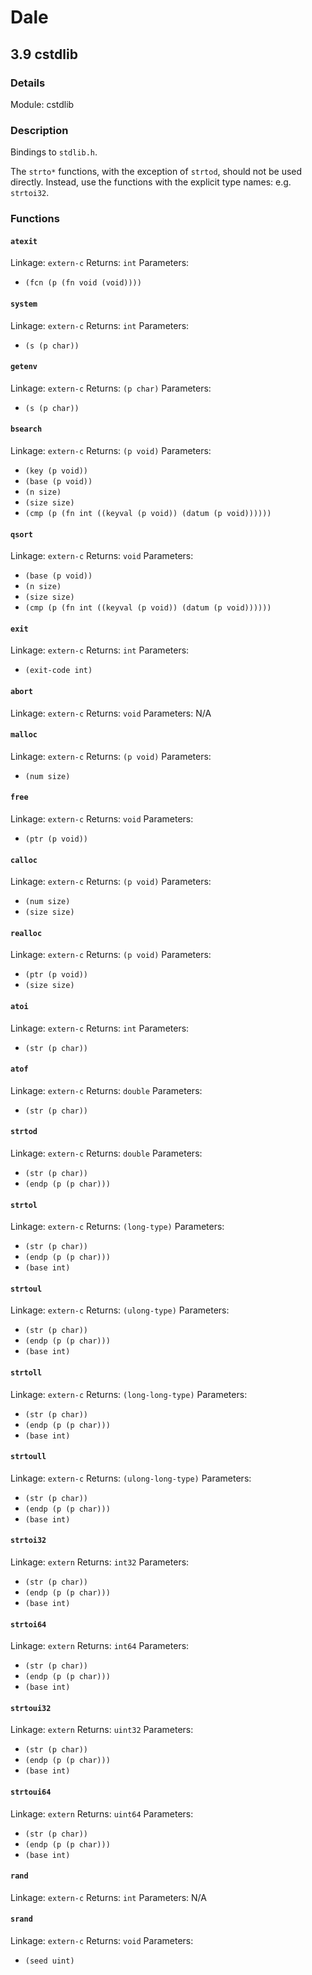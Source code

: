 # Dale

## 3.9 cstdlib

### Details

Module: cstdlib

### Description

Bindings to `stdlib.h`.

The `strto*` functions, with the exception of `strtod`, should not be used
directly. Instead, use the functions with the explicit type names: e.g.
`strtoi32`.



### Functions

#### `atexit`

Linkage: `extern-c`
Returns: `int`
Parameters:

  * `(fcn (p (fn void (void))))`



#### `system`

Linkage: `extern-c`
Returns: `int`
Parameters:

  * `(s (p char))`



#### `getenv`

Linkage: `extern-c`
Returns: `(p char)`
Parameters:

  * `(s (p char))`



#### `bsearch`

Linkage: `extern-c`
Returns: `(p void)`
Parameters:

  * `(key (p void))`
  * `(base (p void))`
  * `(n size)`
  * `(size size)`
  * `(cmp (p (fn int ((keyval (p void)) (datum (p void))))))`



#### `qsort`

Linkage: `extern-c`
Returns: `void`
Parameters:

  * `(base (p void))`
  * `(n size)`
  * `(size size)`
  * `(cmp (p (fn int ((keyval (p void)) (datum (p void))))))`



#### `exit`

Linkage: `extern-c`
Returns: `int`
Parameters:

  * `(exit-code int)`



#### `abort`

Linkage: `extern-c`
Returns: `void`
Parameters: N/A


#### `malloc`

Linkage: `extern-c`
Returns: `(p void)`
Parameters:

  * `(num size)`



#### `free`

Linkage: `extern-c`
Returns: `void`
Parameters:

  * `(ptr (p void))`



#### `calloc`

Linkage: `extern-c`
Returns: `(p void)`
Parameters:

  * `(num size)`
  * `(size size)`



#### `realloc`

Linkage: `extern-c`
Returns: `(p void)`
Parameters:

  * `(ptr (p void))`
  * `(size size)`



#### `atoi`

Linkage: `extern-c`
Returns: `int`
Parameters:

  * `(str (p char))`



#### `atof`

Linkage: `extern-c`
Returns: `double`
Parameters:

  * `(str (p char))`



#### `strtod`

Linkage: `extern-c`
Returns: `double`
Parameters:

  * `(str (p char))`
  * `(endp (p (p char)))`



#### `strtol`

Linkage: `extern-c`
Returns: `(long-type)`
Parameters:

  * `(str (p char))`
  * `(endp (p (p char)))`
  * `(base int)`



#### `strtoul`

Linkage: `extern-c`
Returns: `(ulong-type)`
Parameters:

  * `(str (p char))`
  * `(endp (p (p char)))`
  * `(base int)`



#### `strtoll`

Linkage: `extern-c`
Returns: `(long-long-type)`
Parameters:

  * `(str (p char))`
  * `(endp (p (p char)))`
  * `(base int)`



#### `strtoull`

Linkage: `extern-c`
Returns: `(ulong-long-type)`
Parameters:

  * `(str (p char))`
  * `(endp (p (p char)))`
  * `(base int)`



#### `strtoi32`

Linkage: `extern`
Returns: `int32`
Parameters:

  * `(str (p char))`
  * `(endp (p (p char)))`
  * `(base int)`



#### `strtoi64`

Linkage: `extern`
Returns: `int64`
Parameters:

  * `(str (p char))`
  * `(endp (p (p char)))`
  * `(base int)`



#### `strtoui32`

Linkage: `extern`
Returns: `uint32`
Parameters:

  * `(str (p char))`
  * `(endp (p (p char)))`
  * `(base int)`



#### `strtoui64`

Linkage: `extern`
Returns: `uint64`
Parameters:

  * `(str (p char))`
  * `(endp (p (p char)))`
  * `(base int)`



#### `rand`

Linkage: `extern-c`
Returns: `int`
Parameters: N/A


#### `srand`

Linkage: `extern-c`
Returns: `void`
Parameters:

  * `(seed uint)`



